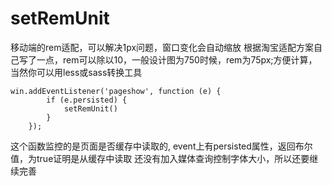 # setRemUnit
移动端的rem适配，可以解决1px问题，窗口变化会自动缩放
根据淘宝适配方案自己写了一点，rem可以除以10，一般设计图为750时候，rem为75px;方便计算，当然你可以用less或sass转换工具

```
win.addEventListener('pageshow', function (e) {
        if (e.persisted) {
            setRemUnit()
        }
    });
```

这个函数监控的是页面是否缓存中读取的, event上有persisted属性，返回布尔值，为true证明是从缓存中读取
还没有加入媒体查询控制字体大小，所以还要继续完善

